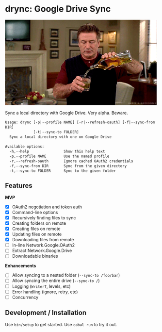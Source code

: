 # drync: Google Drive Sync

![drynk](images/boozetime.gif)

Sync a local directory with Google Drive. Very alpha. Beware.

```
Usage: drync [-p|--profile NAME] [-r|--refresh-oauth] [-f|--sync-from DIR]
             [-t|--sync-to FOLDER]
  Sync a local directory with one on Google Drive

Available options:
  -h,--help                Show this help text
  -p,--profile NAME        Use the named profile
  -r,--refresh-oauth       Ignore cached OAuth2 credentials
  -f,--sync-from DIR       Sync from the given directory
  -t,--sync-to FOLDER      Sync to the given folder
```

## Features

**MVP**

- [x] OAuth2 negotiation and token auth
- [x] Command-line options
- [x] Recursively finding files to sync
- [x] Creating folders on remote
- [x] Creating files on remote
- [x] Updating files on remote
- [x] Downloading files from remote
- [ ] In-line Network.Google.OAuth2
- [ ] Extract Network.Google.Drive
- [ ] Downloadable binaries

**Enhancements**

- [ ] Allow syncing to a nested folder (`--sync-to /foo/bar`)
- [ ] Allow syncing the entire drive (`--sync-to /`)
- [ ] Logging (`WriterT`, levels, etc)
- [ ] Error handling (ignore, retry, etc)
- [ ] Concurrency

## Development / Installation

Use `bin/setup` to get started. Use `cabal run` to try it out.
